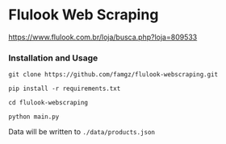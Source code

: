 # Flulook Web Scraping

https://www.flulook.com.br/loja/busca.php?loja=809533

### Installation and Usage

```
git clone https://github.com/famgz/flulook-webscraping.git

pip install -r requirements.txt

cd flulook-webscraping

python main.py

```

Data will be written to `./data/products.json`
